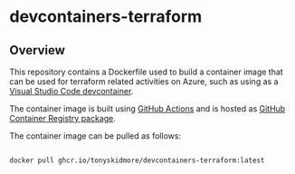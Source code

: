 # devcontainers-terraform

## Overview

This repository contains a Dockerfile used to build a container image that can be used for terraform related activities on Azure, such as using as a [Visual Studio Code devcontainer](https://code.visualstudio.com/docs/remote/containers).  

The container image is built using [GitHub Actions](https://github.com/tonyskidmore/devcontainers-terraform/actions) and is hosted as [GitHub Container Registry package](https://github.com/tonyskidmore/devcontainers-terraform/pkgs/container/azure-tools).

The container image can be pulled as follows:

````bash

docker pull ghcr.io/tonyskidmore/devcontainers-terraform:latest

````
